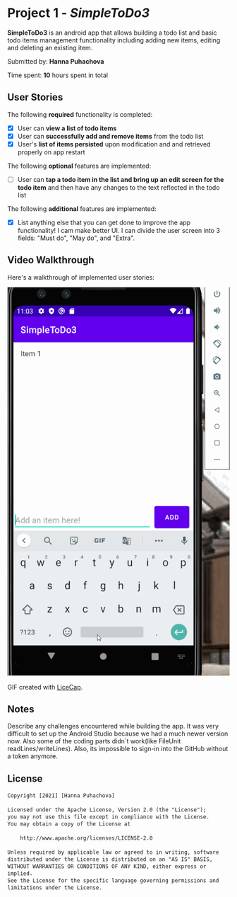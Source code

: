 # Project 1 - *SimpleToDo3*

**SimpleToDo3** is an android app that allows building a todo list and basic todo items management functionality including adding new items, editing and deleting an existing item.

Submitted by: **Hanna Puhachova**

Time spent: **10** hours spent in total

## User Stories

The following **required** functionality is completed:

* [x] User can **view a list of todo items**
* [x] User can **successfully add and remove items** from the todo list
* [x] User's **list of items persisted** upon modification and and retrieved properly on app restart

The following **optional** features are implemented:

* [ ] User can **tap a todo item in the list and bring up an edit screen for the todo item** and then have any changes to the text reflected in the todo list

The following **additional** features are implemented:

* [x] List anything else that you can get done to improve the app functionality!
I cam make better UI. I can divide the user screen into 3 fields: "Must do", "May do", and "Extra".

## Video Walkthrough

Here's a walkthrough of implemented user stories:

<img src='walkthrough.gif' title='Video Walkthrough' width='' alt='Video Walkthrough' />

GIF created with [LiceCap](http://www.cockos.com/licecap/).

## Notes

Describe any challenges encountered while building the app.
It was very difficult to set up the Android Studio because we had a much newer version now. Also some of the coding parts didn`t work(like FileUnit readLines/writeLines).
Also, its impossible to sign-in into the GitHub without a token anymore.

## License

    Copyright [2021] [Hanna Puhachova]

    Licensed under the Apache License, Version 2.0 (the "License");
    you may not use this file except in compliance with the License.
    You may obtain a copy of the License at

        http://www.apache.org/licenses/LICENSE-2.0

    Unless required by applicable law or agreed to in writing, software
    distributed under the License is distributed on an "AS IS" BASIS,
    WITHOUT WARRANTIES OR CONDITIONS OF ANY KIND, either express or implied.
    See the License for the specific language governing permissions and
    limitations under the License.
